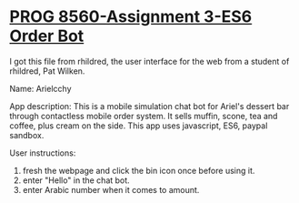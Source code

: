 # <a href="https://github.com/rhildred/ES6OrderBot" target="_blank">PROG 8560-Assignment 3-ES6 Order Bot</a>
I got this file from rhildred, the user interface for the web from a student of rhildred, Pat Wilken.


Name: 
Arielcchy

App description: 
This is a mobile simulation chat bot for Ariel's dessert bar through contactless mobile order system.
It sells muffin, scone, tea and coffee, plus cream on the side.
This app uses javascript, ES6, paypal sandbox.

User instructions:
1. fresh the webpage and click the bin icon once before using it.
2. enter "Hello" in the chat bot.
3. enter Arabic number when it comes to amount.



